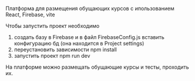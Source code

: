 Платформа для размещения обущающих курсов с ипользованием React, Firebase, vite

Чтобы запустить проект необходимо 
1. создать базу в Firebase и в файл FirebaseConfig.js вставить конфигурацию бд (она находится в Project settings)
2. переустановить зависимости npm install
3. запустить проект npm run dev

На платформе можно размещать обущающие курсы и тесты, проходить их. 
